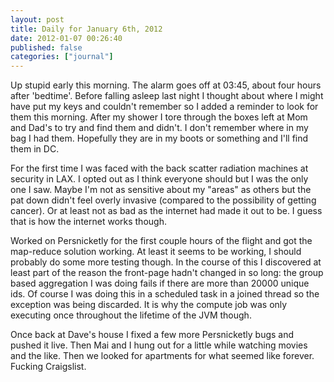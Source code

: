 ```yaml
---
layout: post
title: Daily for January 6th, 2012
date: 2012-01-07 00:26:40
published: false
categories: ["journal"]
---
```

 
Up stupid early this morning. The alarm goes off at 03:45, about four hours after 'bedtime'. Before falling asleep last night I thought about where I might have put my keys and couldn't remember so I added a reminder to look for them this morning. After my shower I tore through the boxes left at Mom and Dad's to try and find them and didn't. I don't remember where in my bag I had them. Hopefully they are in my boots or something and I'll find them in DC.

For the first time I was faced with the back scatter radiation machines at security in LAX. I opted out as I think everyone should but I was the only one I saw. Maybe I'm not as sensitive about my "areas" as others but the pat down didn't feel overly invasive (compared to the possibility of getting cancer). Or at least not as bad as the internet had made it out to be. I guess that is how the internet works though.

Worked on Persnicketly for the first couple hours of the flight and got the map-reduce solution working. At least it seems to be working, I should probably do some more testing though. In the course of this I discovered at least part of the reason the front-page hadn't changed in so long: the group based aggregation I was doing fails if there are more than 20000 unique ids. Of course I was doing this in a scheduled task in a joined thread so the exception was being discarded. It is why the compute job was only executing once throughout the lifetime of the JVM though.

Once back at Dave's house I fixed a few more Persnicketly bugs and pushed it live. Then Mai and I hung out for a little while watching movies and the like. Then we looked for apartments for what seemed like forever. Fucking Craigslist.